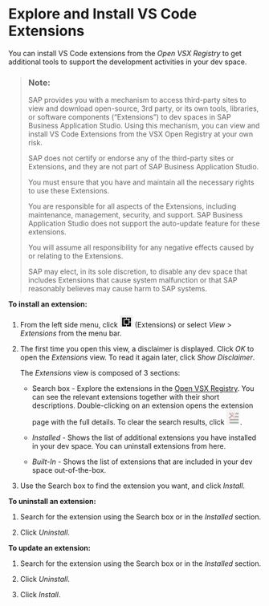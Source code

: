 <!-- loiod83a580979b841c3a424e6aa50ed2483 -->

# Explore and Install VS Code Extensions

You can install VS Code extensions from the *Open VSX Registry* to get additional tools to support the development activities in your dev space.

> ### Note:  
> SAP provides you with a mechanism to access third-party sites to view and download open-source, 3rd party, or its own tools, libraries, or software components \(“Extensions”\) to dev spaces in SAP Business Application Studio. Using this mechanism, you can view and install VS Code Extensions from the VSX Open Registry at your own risk.
> 
> SAP does not certify or endorse any of the third-party sites or Extensions, and they are not part of SAP Business Application Studio.
> 
> You must ensure that you have and maintain all the necessary rights to use these Extensions.
> 
> You are responsible for all aspects of the Extensions, including maintenance, management, security, and support. SAP Business Application Studio does not support the auto-update feature for these extensions.
> 
> You will assume all responsibility for any negative effects caused by or relating to the Extensions.
> 
> SAP may elect, in its sole discretion, to disable any dev space that includes Extensions that cause system malfunction or that SAP reasonably believes may cause harm to SAP systems.

**To install an extension:**

1.  From the left side menu, click ![Extensions](images/Extensions_view_f0ebdbb.png) \(Extensions\) or select *View* \> *Extensions* from the menu bar.

2.  The first time you open this view, a disclaimer is displayed. Click *OK* to open the *Extensions* view. To read it again later, click *Show Disclaimer*.

    The *Extensions* view is composed of 3 sections:

    -   Search box - Explore the extensions in the [Open VSX Registry](https://open-vsx.org/). You can see the relevant extensions together with their short descriptions. Double-clicking on an extension opens the extension page with the full details. To clear the search results, click ![Clear search](images/Clear_Search_Box_fe627f0.png).

    -   *Installed* - Shows the list of additional extensions you have installed in your dev space. You can uninstall extensions from here.
    -   *Built-In* - Shows the list of extensions that are included in your dev space out-of-the-box.

3.  Use the Search box to find the extension you want, and click *Install*.

**To uninstall an extension:**

1.  Search for the extension using the Search box or in the *Installed* section.

2.  Click *Uninstall*.

**To update an extension:**

1.  Search for the extension using the Search box or in the *Installed* section.

2.  Click *Uninstall*.
3.  Click *Install*.

